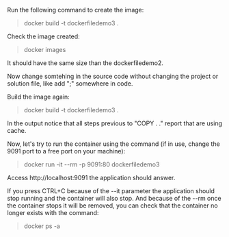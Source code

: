 Run the following command to create the image:
> docker build -t dockerfiledemo3 .

Check the image created:
> docker images

It should have the same size than the dockerfiledemo2.

Now change somtehing in the source code without changing the project or solution file, like add ";" somewhere in code.

Build the image again:
> docker build -t dockerfiledemo3 .

In the output notice that all steps previous to "COPY . ." report that are using cache.

Now, let's try to run the container using the command (if in use, change the 9091 port to a free port on your machine):
> docker run -it --rm -p 9091:80 dockerfiledemo3

Access http://localhost:9091 the application should answer.

If you press CTRL+C because of the --it parameter the application should stop running and the container will also stop.
And because of the --rm once the container stops it will be removed, you can check that the container no longer exists with the command:
> docker ps -a
